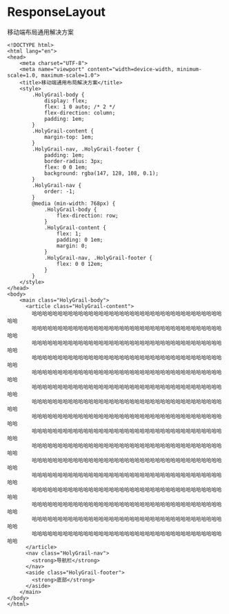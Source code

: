 # ResponseLayout
移动端布局通用解决方案
<pre style="max-width: 100%;"><code class="html hljs xml" codemark="1"><span class="hljs-meta">&lt;!DOCTYPE html&gt;</span>
<span class="hljs-tag">&lt;<span class="hljs-name">html</span> <span class="hljs-attr">lang</span>=<span class="hljs-string">"en"</span>&gt;</span>
<span class="hljs-tag">&lt;<span class="hljs-name">head</span>&gt;</span>
	<span class="hljs-tag">&lt;<span class="hljs-name">meta</span> <span class="hljs-attr">charset</span>=<span class="hljs-string">"UTF-8"</span>&gt;</span>
	<span class="hljs-tag">&lt;<span class="hljs-name">meta</span> <span class="hljs-attr">name</span>=<span class="hljs-string">"viewport"</span> <span class="hljs-attr">content</span>=<span class="hljs-string">"width=device-width, minimum-scale=1.0, maximum-scale=1.0"</span>&gt;</span>
	<span class="hljs-tag">&lt;<span class="hljs-name">title</span>&gt;</span>移动端通用布局解决方案<span class="hljs-tag">&lt;/<span class="hljs-name">title</span>&gt;</span>
	<span class="hljs-tag">&lt;<span class="hljs-name">style</span>&gt;</span><span class="css">
		<span class="hljs-selector-class">.HolyGrail-body</span> {  
		    <span class="hljs-attribute">display</span>: flex;
			<span class="hljs-attribute">flex</span>: <span class="hljs-number">1</span> <span class="hljs-number">0</span> auto; <span class="hljs-comment">/* 2 */</span>
			<span class="hljs-attribute">flex-direction</span>: column;
			<span class="hljs-attribute">padding</span>: <span class="hljs-number">1em</span>;
		}
		<span class="hljs-selector-class">.HolyGrail-content</span> {  
		    <span class="hljs-attribute">margin-top</span>: <span class="hljs-number">1em</span>;
		}
		<span class="hljs-selector-class">.HolyGrail-nav</span>, <span class="hljs-selector-class">.HolyGrail-footer</span> { 
			<span class="hljs-attribute">padding</span>: <span class="hljs-number">1em</span>;
  			<span class="hljs-attribute">border-radius</span>: <span class="hljs-number">3px</span>;
		    <span class="hljs-attribute">flex</span>: <span class="hljs-number">0</span> <span class="hljs-number">0</span> <span class="hljs-number">1em</span>;
		    <span class="hljs-attribute">background</span>: <span class="hljs-built_in">rgba</span>(147, 128, 108, 0.1);
		}
		<span class="hljs-selector-class">.HolyGrail-nav</span> {  
		    <span class="hljs-attribute">order</span>: -<span class="hljs-number">1</span>;
		}
		@<span class="hljs-keyword">media</span> (min-width: <span class="hljs-number">768px</span>) { 
		    <span class="hljs-selector-class">.HolyGrail-body</span> {
			    <span class="hljs-attribute">flex-direction</span>: row;
			}
		  	<span class="hljs-selector-class">.HolyGrail-content</span> {
		    	<span class="hljs-attribute">flex</span>: <span class="hljs-number">1</span>;
		    	<span class="hljs-attribute">padding</span>: <span class="hljs-number">0</span> <span class="hljs-number">1em</span>;
		    	<span class="hljs-attribute">margin</span>: <span class="hljs-number">0</span>;
		  	}
			<span class="hljs-selector-class">.HolyGrail-nav</span>, <span class="hljs-selector-class">.HolyGrail-footer</span> {
			    <span class="hljs-attribute">flex</span>: <span class="hljs-number">0</span> <span class="hljs-number">0</span> <span class="hljs-number">12em</span>;
			}
		}
	</span><span class="hljs-tag">&lt;/<span class="hljs-name">style</span>&gt;</span>
<span class="hljs-tag">&lt;/<span class="hljs-name">head</span>&gt;</span>
<span class="hljs-tag">&lt;<span class="hljs-name">body</span>&gt;</span>
	<span class="hljs-tag">&lt;<span class="hljs-name">main</span> <span class="hljs-attr">class</span>=<span class="hljs-string">"HolyGrail-body"</span>&gt;</span>
      <span class="hljs-tag">&lt;<span class="hljs-name">article</span> <span class="hljs-attr">class</span>=<span class="hljs-string">"HolyGrail-content"</span>&gt;</span>
        哈哈哈哈哈哈哈哈哈哈哈哈哈哈哈哈哈哈哈哈哈哈哈哈哈哈哈哈哈哈哈哈哈哈哈哈哈哈哈
        哈哈哈哈哈哈哈哈哈哈哈哈哈哈哈哈哈哈哈哈哈哈哈哈哈哈哈哈哈哈哈哈哈哈哈哈哈哈哈
        哈哈哈哈哈哈哈哈哈哈哈哈哈哈哈哈哈哈哈哈哈哈哈哈哈哈哈哈哈哈哈哈哈哈哈哈哈哈哈
        哈哈哈哈哈哈哈哈哈哈哈哈哈哈哈哈哈哈哈哈哈哈哈哈哈哈哈哈哈哈哈哈哈哈哈哈哈哈哈
        哈哈哈哈哈哈哈哈哈哈哈哈哈哈哈哈哈哈哈哈哈哈哈哈哈哈哈哈哈哈哈哈哈哈哈哈哈哈哈
        哈哈哈哈哈哈哈哈哈哈哈哈哈哈哈哈哈哈哈哈哈哈哈哈哈哈哈哈哈哈哈哈哈哈哈哈哈哈哈
        哈哈哈哈哈哈哈哈哈哈哈哈哈哈哈哈哈哈哈哈哈哈哈哈哈哈哈哈哈哈哈哈哈哈哈哈哈哈哈
        哈哈哈哈哈哈哈哈哈哈哈哈哈哈哈哈哈哈哈哈哈哈哈哈哈哈哈哈哈哈哈哈哈哈哈哈哈哈哈
        哈哈哈哈哈哈哈哈哈哈哈哈哈哈哈哈哈哈哈哈哈哈哈哈哈哈哈哈哈哈哈哈哈哈哈哈哈哈哈
        哈哈哈哈哈哈哈哈哈哈哈哈哈哈哈哈哈哈哈哈哈哈哈哈哈哈哈哈哈哈哈哈哈哈哈哈哈哈哈
        哈哈哈哈哈哈哈哈哈哈哈哈哈哈哈哈哈哈哈哈哈哈哈哈哈哈哈哈哈哈哈哈哈哈哈哈哈哈哈
        哈哈哈哈哈哈哈哈哈哈哈哈哈哈哈哈哈哈哈哈哈哈哈哈哈哈哈哈哈哈哈哈哈哈哈哈哈哈哈
        哈哈哈哈哈哈哈哈哈哈哈哈哈哈哈哈哈哈哈哈哈哈哈哈哈哈哈哈哈哈哈哈哈哈哈哈哈哈哈
        哈哈哈哈哈哈哈哈哈哈哈哈哈哈哈哈哈哈哈哈哈哈哈哈哈哈哈哈哈哈哈哈哈哈哈哈哈哈哈
        哈哈哈哈哈哈哈哈哈哈哈哈哈哈哈哈哈哈哈哈哈哈哈哈哈哈哈哈哈哈哈哈哈哈哈哈哈哈哈
        哈哈哈哈哈哈哈哈哈哈哈哈哈哈哈哈哈哈哈哈哈哈哈哈哈哈哈哈哈哈哈哈哈哈哈哈哈哈哈
      <span class="hljs-tag">&lt;/<span class="hljs-name">article</span>&gt;</span>
      <span class="hljs-tag">&lt;<span class="hljs-name">nav</span> <span class="hljs-attr">class</span>=<span class="hljs-string">"HolyGrail-nav"</span>&gt;</span>
        <span class="hljs-tag">&lt;<span class="hljs-name">strong</span>&gt;</span>导航栏<span class="hljs-tag">&lt;/<span class="hljs-name">strong</span>&gt;</span>
      <span class="hljs-tag">&lt;/<span class="hljs-name">nav</span>&gt;</span>
      <span class="hljs-tag">&lt;<span class="hljs-name">aside</span> <span class="hljs-attr">class</span>=<span class="hljs-string">"HolyGrail-footer"</span>&gt;</span>
        <span class="hljs-tag">&lt;<span class="hljs-name">strong</span>&gt;</span>底部<span class="hljs-tag">&lt;/<span class="hljs-name">strong</span>&gt;</span>
      <span class="hljs-tag">&lt;/<span class="hljs-name">aside</span>&gt;</span>
    <span class="hljs-tag">&lt;/<span class="hljs-name">main</span>&gt;</span>
<span class="hljs-tag">&lt;/<span class="hljs-name">body</span>&gt;</span>
<span class="hljs-tag">&lt;/<span class="hljs-name">html</span>&gt;</span></code></pre><p><br></p>
